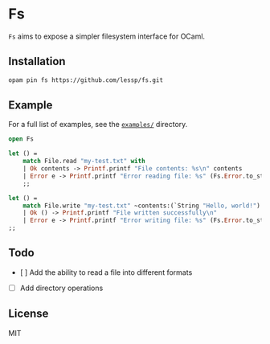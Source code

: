 # Fs

`Fs` aims to expose a simpler filesystem interface for OCaml.

## Installation

```sh
opam pin fs https://github.com/lessp/fs.git
```

## Example

For a full list of examples, see the [`examples/`](./examples) directory.

```ocaml
open Fs

let () =
    match File.read "my-test.txt" with
    | Ok contents -> Printf.printf "File contents: %s\n" contents
    | Error e -> Printf.printf "Error reading file: %s" (Fs.Error.to_string e)
    ;;

let () =
    match File.write "my-test.txt" ~contents:(`String "Hello, world!") with
    | Ok () -> Printf.printf "File written successfully\n"
    | Error e -> Printf.printf "Error writing file: %s" (Fs.Error.to_string e)
;;
```

## Todo

- [ ] Add the ability to read a file into different formats
- [ ] Add directory operations

## License

MIT

